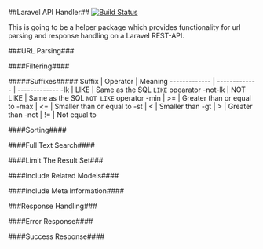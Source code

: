 ##Laravel API Handler##
[![Build Status](https://travis-ci.org/marcelgwerder/laravel-api-handler.png?branch=master)](https://travis-ci.org/marcelgwerder/laravel-api-handler)

This is going to be a helper package which provides functionality for url parsing and response handling on a Laravel REST-API.

###URL Parsing###

####Filtering####

#####Suffixes#####
Suffix        | Operator      | Meaning
------------- | ------------- | -------------
-lk           | LIKE          | Same as the SQL `LIKE` opearator
-not-lk       | NOT LIKE      | Same as the SQL `NOT LIKE` operator
-min          | >=            | Greater than or equal to
-max          | <=            | Smaller than or equal to
-st           | <             | Smaller than
-gt           | >             | Greater than
-not          | !=            | Not equal to

####Sorting####

####Full Text Search####

####Limit The Result Set###

####Include Related Models####

####Include Meta Information####

###Response Handling###

####Error Response####

####Success Response####
